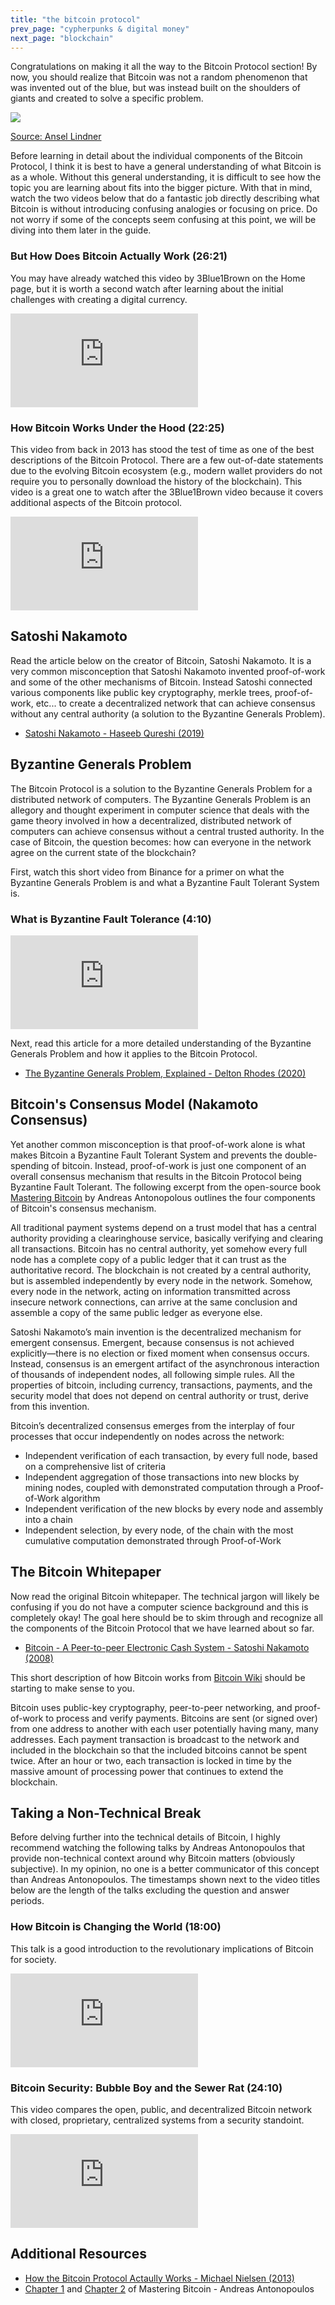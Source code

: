 ```yaml
---
title: "the bitcoin protocol"
prev_page: "cypherpunks & digital money"
next_page: "blockchain"
---
```


Congratulations on making it all the way to the Bitcoin Protocol section! By now, you should realize that Bitcoin was not a random phenomenon that was invented out of the blue, but was instead built on the shoulders of giants and created to solve a specific problem.

<a href="/bitcoin-prehistory.jpg" target="_blank"><img src="/bitcoin-prehistory.jpg" /></a>

<a class="attribution" href="https://twitter.com/AnselLindner" target="_blank" rel="noreferrer">Source: Ansel Lindner</a>

Before learning in detail about the individual components of the Bitcoin Protocol, I think it is best to have a general understanding of what Bitcoin is as a whole. Without this general understanding, it is difficult to see how the topic you are learning about fits into the bigger picture. With that in mind, watch the two videos below that do a fantastic job directly describing what Bitcoin is without introducing confusing analogies or focusing on price. Do not worry if some of the concepts seem confusing at this point, we will be diving into them later in the guide.

<div class="youtube-container-small">
<div>
<h3>But How Does Bitcoin Actually Work (26:21)</h3>
<p>You may have already watched this video by 3Blue1Brown on the Home page, but it is worth a second watch after learning about the initial challenges with creating a digital currency.</p>
<div class="youtube-container">
<iframe class="responsive-iframe" src="https://www.youtube.com/embed/bBC-nXj3Ng4" title="YouTube video player" frameBorder="0" allow="accelerometer; autoplay; clipboard-write; encrypted-media; gyroscope; picture-in-picture" allowFullScreen></iframe>
</div>
</div>
<div>
<h3>How Bitcoin Works Under the Hood (22:25)</h3>
<p>This video from back in 2013 has stood the test of time as one of the best descriptions of the Bitcoin Protocol. There are a few out-of-date statements due to the evolving Bitcoin ecosystem (e.g., modern wallet providers do not require you to personally download the history of the blockchain). This video is a great one to watch after the 3Blue1Brown video because it covers additional aspects of the Bitcoin protocol.</p>
<div class="youtube-container">
<iframe class="responsive-iframe" src="https://www.youtube.com/embed/Lx9zgZCMqXE" title="YouTube video player" frameBorder="0" allow="accelerometer; autoplay; clipboard-write; encrypted-media; gyroscope; picture-in-picture" allowFullScreen></iframe>
</div>
</div>
</div>

## Satoshi Nakamoto

Read the article below on the creator of Bitcoin, Satoshi Nakamoto. It is a very common misconception that Satoshi Nakamoto invented proof-of-work and some of the other mechanisms of Bitcoin. Instead Satoshi connected various components like public key cryptography, merkle trees, proof-of-work, etc... to create a decentralized network that can achieve consensus without any central authority (a solution to the Byzantine Generals Problem).

- <a href="https://nakamoto.com/satoshi-nakamoto/" target="_blank" rel="noreferrer">Satoshi Nakamoto - Haseeb Qureshi (2019)</a>

## Byzantine Generals Problem

The Bitcoin Protocol is a solution to the Byzantine Generals Problem for a distributed network of computers. The Byzantine Generals Problem is an allegory and thought experiment in computer science that deals with the game theory involved in how a decentralized, distributed network of computers can achieve consensus without a central trusted authority. In the case of Bitcoin, the question becomes: how can everyone in the network agree on the current state of the blockchain?

First, watch this short video from Binance for a primer on what the Byzantine Generals Problem is and what a Byzantine Fault Tolerant System is.

<div class="youtube-container-small">
<div>
<h3>What is Byzantine Fault Tolerance (4:10)</h3>
<div class="youtube-container">
<iframe class="responsive-iframe" src="https://www.youtube.com/embed/VWG9xcwjxUg" title="YouTube video player" frameBorder="0" allow="accelerometer; autoplay; clipboard-write; encrypted-media; gyroscope; picture-in-picture" allowFullScreen></iframe>
</div>
</div>
</div>

Next, read this article for a more detailed understanding of the Byzantine Generals Problem and how it applies to the Bitcoin Protocol.

- <a href="https://komodoplatform.com/en/academy/byzantine-generals-problem/" target="_blank" rel="noreferrer">The Byzantine Generals Problem, Explained - Delton Rhodes (2020)</a>

## Bitcoin's Consensus Model (Nakamoto Consensus)

Yet another common misconception is that proof-of-work alone is what makes Bitcoin a Byzantine Fault Tolerant System and prevents the double-spending of bitcoin. Instead, proof-of-work is just one component of an overall consensus mechanism that results in the Bitcoin Protocol being Byzantine Fault Tolerant. The following excerpt from the open-source book <a href="https://github.com/bitcoinbook" target="_blank" rel="noreferrer">Mastering Bitcoin</a> by Andreas Antonopolous outlines the four components of Bitcoin's consensus mechanism.

<p class="quote">All traditional payment systems depend on a trust model that has a central authority providing a clearinghouse service, basically verifying and clearing all transactions. Bitcoin has no central authority, yet somehow every full node has a complete copy of a public ledger that it can trust as the authoritative record. The blockchain is not created by a central authority, but is assembled independently by every node in the network. Somehow, every node in the network, acting on information transmitted across insecure network connections, can arrive at the same conclusion and assemble a copy of the same public ledger as everyone else.</p>

<p class="quote">Satoshi Nakamoto’s main invention is the decentralized mechanism for emergent consensus. Emergent, because consensus is not achieved explicitly—there is no election or fixed moment when consensus occurs. Instead, consensus is an emergent artifact of the asynchronous interaction of thousands of independent nodes, all following simple rules. All the properties of bitcoin, including currency, transactions, payments, and the security model that does not depend on central authority or trust, derive from this invention.</p>

<p class="quote">Bitcoin’s decentralized consensus emerges from the interplay of four processes that occur independently on nodes across the network:</p>

<ul class="quote-list">
<li>Independent verification of each transaction, by every full node, based on a comprehensive list of criteria</li>
<li>Independent aggregation of those transactions into new blocks by mining nodes, coupled with demonstrated computation through a Proof-of-Work algorithm</li>
<li>Independent verification of the new blocks by every node and assembly into a chain</li>
<li>Independent selection, by every node, of the chain with the most cumulative computation demonstrated through Proof-of-Work</li>
</ul>

## The Bitcoin Whitepaper

Now read the original Bitcoin whitepaper. The technical jargon will likely be confusing if you do not have a computer science background and this is completely okay! The goal here should be to skim through and recognize all the components of the Bitcoin Protocol that we have learned about so far.

- <a href="https://bitcoin.org/bitcoin.pdf" target="_blank" rel="noreferrer">Bitcoin - A Peer-to-peer Electronic Cash System - Satoshi Nakamoto (2008)</a>

<p>This short description of how Bitcoin works from <a href="https://en.bitcoin.it/wiki/Main_Page" target="_blank" rel="noreferrer">Bitcoin Wiki</a> should be starting to make sense to you.</p>

<p class="quote">Bitcoin uses public-key cryptography, peer-to-peer networking, and proof-of-work to process and verify payments. Bitcoins are sent (or signed over) from one address to another with each user potentially having many, many addresses. Each payment transaction is broadcast to the network and included in the blockchain so that the included bitcoins cannot be spent twice. After an hour or two, each transaction is locked in time by the massive amount of processing power that continues to extend the blockchain.</p>

## Taking a Non-Technical Break

Before delving further into the technical details of Bitcoin, I highly recommend watching the following talks by Andreas Antonopoulos that provide non-technical context around why Bitcoin matters (obviously subjective). In my opinion, no one is a better communicator of this concept than Andreas Antonopoulos. The timestamps shown next to the video titles below are the length of the talks excluding the question and answer periods.

<div class="youtube-container-small">

<!-- <div>
<h3>What is Bitcoin? (20:27)</h3>
<p>This video is good because blah blah blah. blah blah blah.</p>
<div class="youtube-container">
<iframe class="responsive-iframe" src="https://www.youtube.com/embed/LA9A1RyXv9s?start=20" title="YouTube video player" frameBorder="0" allow="accelerometer; autoplay; clipboard-write; encrypted-media; gyroscope; picture-in-picture" allowFullScreen></iframe>
</div>
</div> -->

<!-- <div>
<h3>Introduction to Bitcoin: what is bitcoin and why does it matter? (25:00)</h3>
<p>This video is good because it introduces revolutionary implications for society.</p>
<div class="youtube-container">
<iframe class="responsive-iframe" src="https://www.youtube.com/embed/l1si5ZWLgy0?start=15" title="YouTube video player" frameBorder="0" allow="accelerometer; autoplay; clipboard-write; encrypted-media; gyroscope; picture-in-picture" allowFullScreen></iframe>
</div>
</div> -->

<div>
<h3>How Bitcoin is Changing the World (18:00)</h3>
<p>This talk is a good introduction to the revolutionary implications of Bitcoin for society.</p>
<div class="youtube-container">
<iframe class="responsive-iframe" src="https://www.youtube.com/embed/T2zH-T_hmLs?end=1080" title="YouTube video player" frameBorder="0" allow="accelerometer; autoplay; clipboard-write; encrypted-media; gyroscope; picture-in-picture" allowFullScreen></iframe>
</div>
</div>

<div>
<h3>Bitcoin Security: Bubble Boy and the Sewer Rat (24:10)</h3>
<p>This video compares the open, public, and decentralized Bitcoin network with closed, proprietary, centralized systems from a security standoint.</p>
<div class="youtube-container">
<iframe class="responsive-iframe" src="https://www.youtube.com/embed/810aKcfM__Q?end=1450" title="YouTube video player" frameBorder="0" allow="accelerometer; autoplay; clipboard-write; encrypted-media; gyroscope; picture-in-picture" allowFullScreen></iframe>
</div>
</div>

<!-- <div>
<h3>Blockchain vs Bullshit (30:20)</h3>
<p>This talk tackles the hype around "blockchain" and "blockchain technology".</p>
<div class="youtube-container">
<iframe class="responsive-iframe" src="https://www.youtube.com/embed/SMEOKDVXlUo" title="YouTube video player" frameBorder="0" allow="accelerometer; autoplay; clipboard-write; encrypted-media; gyroscope; picture-in-picture" allowFullScreen></iframe>
</div>
</div> -->

</div>

## Additional Resources

- <a href="https://michaelnielsen.org/ddi/how-the-bitcoin-protocol-actually-works/" target="_blank" rel="noreferrer">How the Bitcoin Protocol Actaully Works - Michael Nielsen (2013)</a>
- <a href="https://github.com/bitcoinbook/bitcoinbook/blob/develop/ch01.asciidoc" target="_blank" rel="noreferrer">Chapter 1</a> and <a href="https://github.com/bitcoinbook/bitcoinbook/blob/develop/ch02.asciidoc" target="_blank" rel="noreferrer">Chapter 2</a> of Mastering Bitcoin - Andreas Antonopoulos
